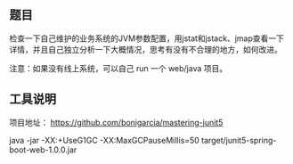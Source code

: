 ## 题目

检查一下自己维护的业务系统的JVM参数配置，用jstat和jstack、jmap查看一下详情，并且自己独立分析一下大概情况，思考有没有不合理的地方，如何改进。

注意：如果没有线上系统，可以自己 run 一个 web/java 项目。

## 工具说明

项目地址： https://github.com/bonigarcia/mastering-junit5 

java -jar -XX:+UseG1GC -XX:MaxGCPauseMillis=50 target/junit5-spring-boot-web-1.0.0.jar


